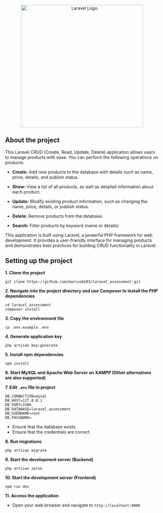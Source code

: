 <p align="center"><a href="https://laravel.com" target="_blank"><img src="https://raw.githubusercontent.com/laravel/art/master/logo-lockup/5%20SVG/2%20CMYK/1%20Full%20Color/laravel-logolockup-cmyk-red.svg" width="400" alt="Laravel Logo"></a></p>

## About the project

This Laravel CRUD (Create, Read, Update, Delete) application allows users to manage products with ease. You can perform the following operations on products:

-   **Create:** Add new products to the database with details such as name, price, details, and publish status.

-   **Show:** View a list of all products, as well as detailed information about each product.

-   **Update:** Modify existing product information, such as changing the name, price, details, or publish status.

-   **Delete:** Remove products from the database.

-   **Search:** Filter products by keyword (name or details)

This application is built using Laravel, a powerful PHP framework for web development. It provides a user-friendly interface for managing products and demonstrates best practices for building CRUD functionality in Laravel.

## Setting up the project

**1. Clone the project**

```
git clone https://github.com/marcus6183/laravel_assessment.git
```

**2. Navigate into the project directory and use Composer to install the PHP dependencies**

```
cd laravel_assessment
composer install
```

**3. Copy the environment file**

```
cp .env.example .env
```

**4. Generate application key**

```
php artisan key:generate
```

**5. Install npm dependencies**

```
npm install
```

**6. Start MySQL and Apache Web Server on XAMPP (Other alternatives are also supported)**

**7. Edit `.env` file in project**

```
DB_CONNECTION=mysql
DB_HOST=127.0.0.1
DB_PORT=3306
DB_DATABASE=laravel_assessment
DB_USERNAME=root
DB_PASSWORD=
```

-   Ensure that the database exists
-   Ensure that the credentials are correct

**8. Run migrations**

```
php artisan migrate
```

**9. Start the development server (Backend)**

```
php artisan serve
```

**10. Start the development server (Frontend)**

```
npm run dev
```

**11. Access the application**

-   Open your web browser and navigate to `http://localhost:8000`
